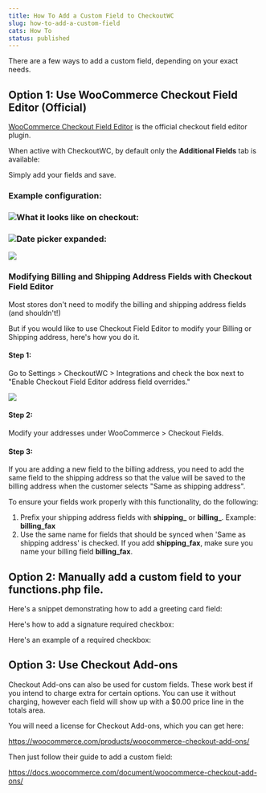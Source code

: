 ```yaml
---
title: How To Add a Custom Field to CheckoutWC
slug: how-to-add-a-custom-field
cats: How To
status: published
---
```



  <p>
    There are a few ways to add a custom field, depending on your exact needs.
  </p>
  <h2>
    Option 1: Use WooCommerce Checkout Field Editor (Official)
  </h2>
  <p>
    <a href="https://woocommerce.com/products/woocommerce-checkout-field-editor/" target="_blank">WooCommerce Checkout Field Editor</a> is the official checkout field editor plugin.
  </p>
  <p>
    When active with CheckoutWC, by default only the <strong>Additional Fields</strong> tab is available:
  </p>
  <p>
    Simply add your fields and save.&nbsp;
  </p>
  <h3>
    Example configuration:
  </h3>
  <h3>
    <img src="https://s3.amazonaws.com/helpscout.net/docs/assets/5bdde2822c7d3a01757ac42e/images/5d5b1e012c7d3a7920be3bd5/file-QR8DhO6RYE.png" />What it looks like on checkout:
  </h3>
  <h3>
    <img src="https://s3.amazonaws.com/helpscout.net/docs/assets/5bdde2822c7d3a01757ac42e/images/5d5b1e122c7d3a7920be3bd7/file-0GSSJfuXCy.png" />Date picker expanded:
  </h3>
  <p>
    <img src="https://s3.amazonaws.com/helpscout.net/docs/assets/5bdde2822c7d3a01757ac42e/images/5d5b1e3d2c7d3a7920be3bdd/file-VXE0SA6ZhU.png" />
  </p>
  <h3>
    Modifying Billing and Shipping Address Fields with Checkout Field Editor
  </h3>
  <p>
    Most stores don't need to modify the billing and shipping address fields (and shouldn't!)
  </p>
  <p>
    But if you would like to use Checkout Field Editor to modify your Billing or Shipping address, here's how you do it.
  </p>
  <h4>
    Step 1:
  </h4>
  <p>
    Go to Settings &gt; CheckoutWC &gt; Integrations and check the box next to "Enable Checkout Field Editor address field overrides."
  </p>
  <p>
    <img src="https://s3.amazonaws.com/helpscout.net/docs/assets/5bdde2822c7d3a01757ac42e/images/5dfa99f404286364bc930720/file-I60CIZFfwd.png" />
  </p>
  <h4>
    Step 2:
  </h4>
  <p>
    Modify your addresses under WooCommerce &gt; Checkout Fields.
  </p>
  <h4>
    Step 3:
  </h4>
  <p>
    If you are adding a new field to the billing address, you need to add the same field to the shipping address so that the value will be saved to the billing address when the customer selects "Same as shipping address".&nbsp;
  </p>
  <p>
    To ensure your fields work properly with this functionality, do the following:
  </p>
  <ol>
    <li>Prefix your shipping address fields with <strong>shipping_</strong> or <strong>billing_</strong>. Example: <strong>billing_fax</strong>
    </li>
    <li>Use the same name for fields that should be synced when 'Same as shipping address' is checked. If you add <strong>shipping_fax</strong>, make sure you name your billing field <strong>billing_fax</strong>.&nbsp;
    </li>
  </ol>
  <h2>
    Option 2: Manually add a custom field to your functions.php file.
  </h2>
  <p>
    Here's a snippet demonstrating how to add a greeting card field:
  </p>
  <script src="https://gist.github.com/clifgriffin/e4666d5fb200514bcd0e68b2a06e8c7b.js" type="text/javascript"></script>
  <p>
    Here's how to add a signature required checkbox:
  </p>
  <script src="https://gist.github.com/clifgriffin/e36f16a1e237ec2205a890cc612c420c.js" type="text/javascript"></script>
  <p>
    Here's an example of a required checkbox:
  </p>
  <script src="https://gist.github.com/clifgriffin/63394170dd7ca8e3d0c1d4393a1d69cd.js" type="text/javascript"></script>
  <h2>
    Option 3: Use Checkout Add-ons
  </h2>
  <p>
    Checkout Add-ons can also be used for custom fields. These work best if you intend to charge extra for certain options. You can use it without charging, however each field will show up with a $0.00 price line in the totals area.&nbsp;
  </p>
  <p>
    You will need a license for Checkout Add-ons, which you can get here:
  </p>
  <p>
    <a href="https://woocommerce.com/products/woocommerce-checkout-add-ons/?_ga=2.101477443.314786249.1550432900-1608809788.1474821665">https://woocommerce.com/products/woocommerce-checkout-add-ons/</a>
  </p>
  <p>
    Then just follow their guide to add a custom field:
  </p>
  <p>
    <a href="https://docs.woocommerce.com/document/woocommerce-checkout-add-ons/">https://docs.woocommerce.com/document/woocommerce-checkout-add-ons/</a>
  </p>
